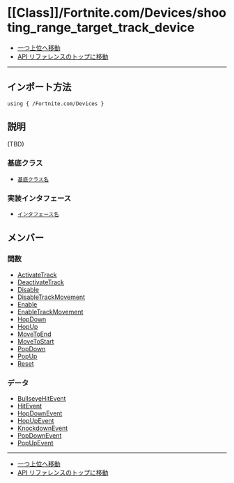 # [[Class]]/Fortnite.com/Devices/shooting_range_target_track_device

- [一つ上位へ移動](../main.md)
- [API リファレンスのトップに移動](../../../main.md)

---

## インポート方法

```verse
using { /Fortnite.com/Devices }
```

## 説明

(TBD)

### 基底クラス

- [`基底クラス名`]()

### 実装インタフェース

- [`インタフェース名`]()

## メンバー

### 関数

- [ActivateTrack](./F_ActivateTrack/main.md)
- [DeactivateTrack](./F_DeactivateTrack/main.md)
- [Disable](./F_Disable/main.md)
- [DisableTrackMovement](./F_DisableTrackMovement/main.md)
- [Enable](./F_Enable/main.md)
- [EnableTrackMovement](./F_EnableTrackMovement/main.md)
- [HopDown](./F_HopDown/main.md)
- [HopUp](./F_HopUp/main.md)
- [MoveToEnd](./F_MoveToEnd/main.md)
- [MoveToStart](./F_MoveToStart/main.md)
- [PopDown](./F_PopDown/main.md)
- [PopUp](./F_PopUp/main.md)
- [Reset](./F_Reset/main.md)

### データ

- [BullseyeHitEvent](./D_BullseyeHitEvent/main.md)
- [HitEvent](./D_HitEvent/main.md)
- [HopDownEvent](./D_HopDownEvent/main.md)
- [HopUpEvent](./D_HopUpEvent/main.md)
- [KnockdownEvent](./D_KnockdownEvent/main.md)
- [PopDownEvent](./D_PopDownEvent/main.md)
- [PopUpEvent](./D_PopUpEvent/main.md)

---

- [一つ上位へ移動](../main.md)
- [API リファレンスのトップに移動](../../../main.md)
